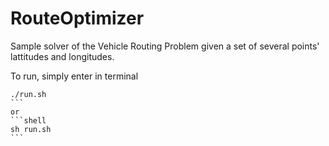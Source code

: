 # RouteOptimizer

Sample solver of the Vehicle Routing Problem given a set of several points' lattitudes and longitudes.

To run, simply enter in terminal
````shell
./run.sh
```
or
```shell
sh run.sh
```
